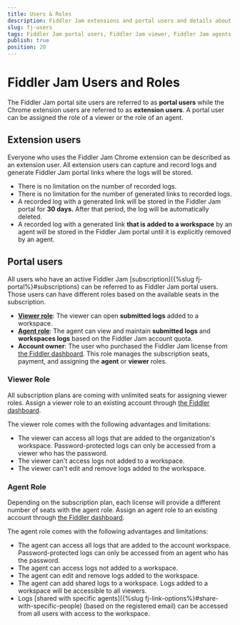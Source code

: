 ```yaml
---
title: Users & Roles
description: Fiddler Jam extensions and portal users and details about the user options
slug: fj-users
tags: Fiddler Jam portal users, Fiddler Jam viewer, Fiddler Jam agents, Jam extension users
publish: true
position: 20
---
```



# Fiddler Jam Users and Roles

The Fiddler Jam portal site users are referred to as **portal users** while the Chrome extension users are referred to as **extension users**. A portal user can be assigned the role of a viewer or the role of an agent.

## Extension users 

Everyone who uses the Fiddler Jam Chrome extension can be described as an extension user. All extension users can capture and record logs and generate Fiddler Jam portal links where the logs will be stored. 
- There is no limitation on the number of recorded logs.
- There is no limitation for the number of generated links to recorded logs.
- A recorded log with a generated link will be stored in the Fiddler Jam portal for **30 days.** After that period, the log will be automatically deleted.
- A recorded log with a generated link **that is added to a workspace** by an agent will be stored in the Fiddler Jam portal until it is explicitly removed by an agent.

## Portal users

All users who have an active Fiddler Jam [subscription]({%slug fj-portal%}#subscriptions) can be referred to as Fiddler Jam portal users. Those users can have different roles based on the available seats in the subscription.

- [**Viewer role**](#viewer-role): The viewer can open **submitted logs** added to a workspace.
- [**Agent role**](#agent-role): The agent can view and maintain **submitted logs** and **workspaces logs** based on the Fiddler Jam account quota.
- **Account owner**: The user who purchased the Fiddler Jam license from [the Fiddler dashboard](https://dashboard.getfiddler.com/). This role manages the subscription seats, payment, and assigning the **agent** or **viewer** roles.


### Viewer Role

All subscription plans are coming with unlimited seats for assigning viewer roles. Assign a viewer role to an existing account through [the Fiddler dashboard](https://dashboard.getfiddler.com).

The viewer role comes with the following advantages and limitations:

- The viewer can access all logs that are added to the organization's workspace. Password-protected logs can only be accessed from a viewer who has the password.
- The viewer can't access logs not added to a workspace.
- The viewer can't edit and remove logs added to the workspace.


### Agent Role

Depending on the subscription plan, each license will provide a different number of seats with the agent role. Assign an agent role to an existing account through [the Fiddler dashboard](https://dashboard.getfiddler.com).

The agent role comes with the following advantages and limitations:

- The agent can access all logs that are added to the account workspace. Password-protected logs can only be accessed from an agent who has the password.
- The agent can access logs not added to a workspace.
- The agent can edit and remove logs added to the workspace.
- The agent can add shared logs to a workspace. Logs added to a workspace will be accessible to all viewers.
- Logs [shared with specific agents]({%slug fj-link-options%}#share-with-specific-people) (based on the registered email) can be accessed from all users with access to the workspace.
